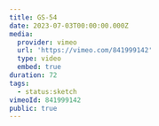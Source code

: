 ```yaml
---
title: GS-54
date: 2023-07-03T00:00:00.000Z
media:
  provider: vimeo
  url: 'https://vimeo.com/841999142'
  type: video
  embed: true
duration: 72
tags:
  - status:sketch
vimeoId: 841999142
public: true
---
```

<!-- Vimeo video: GS-54 -->
<!-- Duration: 1:12 -->
<!-- Created: 2023-07-03 -->

<ClientOnly>
  <WorkbookViewer />
</ClientOnly>

<script setup>
import WorkbookViewer from "../../.vitepress/theme/components/workbook/WorkbookViewer.vue";
</script>
